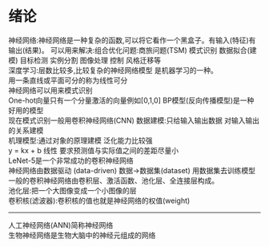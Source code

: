 # 绪论
神经网络:神经网络是一种复杂的函数,可以将它看作一个黑盒子。有输入(特征)有输出(结果)。
可以用来解决:组合优化问题:商旅问题(TSM)  模式识别 数据拟合(建模) 目标检测 实例分割 图像处理 控制 风格迁移等  
深度学习:层数比较多,比较复杂的神经网络模型 是机器学习的一种。  
用一条直线或平面可分的称为线性可分  
神经网络可以用来模式识别  
One-hot向量只有一个分量激活的向量例如[0,1,0]
BP模型(反向传播模型)是一种好用的模型  
现在模式识别一般用卷积神经网络(CNN)
数据建模:只给输入输出数据 对输入输出的关系建模  
机理模型:通过对象的原理建模 泛化能力比较强  
y = kx + b 线性 要求预测值与实际值之间的差距尽量小  
LeNet-5是一个非常成功的卷积神经网络  
神经网络由数据驱动 (data-driven) 数据->数据集(dataset) 用数据集去训练模型  
一般的卷积神经网络由卷积层、激活函数、池化层、全连接层构成。  
池化层:把一个大图像变成一个小图像的层  
卷积核(滤波器):卷积核的值也就是神经网络的权值(weight)  

---
人工神经网络(ANN)简称神经网络   
生物神经网络是生物大脑中的神经元组成的网络